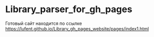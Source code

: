 # Library_parser_for_gh_pages


Готовый сайт находится по ссылке
https://lufent.github.io/Library_gh_pages_website/pages/index1.html
